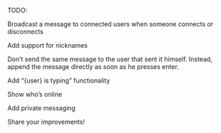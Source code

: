 TODO:

Broadcast a message to connected users when someone connects or disconnects

Add support for nicknames

Don’t send the same message to the user that sent it himself. Instead, append the message directly as soon as he presses enter.

Add “{user} is typing” functionality

Show who’s online

Add private messaging

Share your improvements!